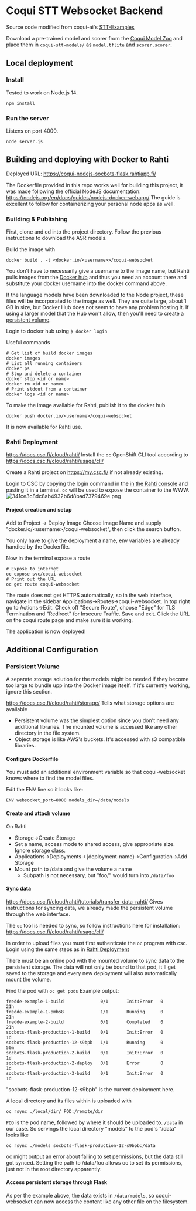 # Coqui STT Websocket Backend
Source code modified from coqui-ai's [STT-Examples](https://github.com/coqui-ai/STT-examples/tree/r1.0/web_microphone_websocket)

Download a pre-trained model and scorer from the [Coqui Model Zoo](https://coqui.ai/models) and place them in `coqui-stt-models/` as `model.tflite` and `scorer.scorer`.

## Local deployment
### Install
Tested to work on Node.js 14.

```
npm install
```
### Run the server
Listens on port 4000.
```
node server.js
```

## Building and deploying with Docker to Rahti
Deployed URL:
https://coqui-nodejs-socbots-flask.rahtiapp.fi/

The Dockerfile provided in this repo works well for building this project, it was made following the official NodeJS documentation:
https://nodejs.org/en/docs/guides/nodejs-docker-webapp/
The guide is excellent to follow for containerizing your personal node apps as well.

### Building & Publishing
First, clone and cd into the project directory. Follow the previous instructions to download the ASR models.

Build the image with
```
docker build . -t <docker.io/<username>>/coqui-websocket
```
You don't have to necessarily give a username to the image name, but Rahti pulls images from the [Docker hub](https://hub.docker.com/) and thus you need an account there and substitute your docker username into the docker command above.

If the language models have been downloaded to the Node project, these files will be incorporated to the image as well. They are quite large, about 1 GB in size, but Docker Hub does not seem to have any problem hosting it. If using a larger model that the Hub won't allow, then you'll need to create a [persistent volume](#persistent-volume).

Login to docker hub using `$ docker login`

Useful commands
```
# Get list of build docker images
docker images
# List all running containers
docker ps
# Stop and delete a container
docker stop <id or name>
docker rm <id or name>
# Print stdout from a container
docker logs <id or name>
```

To make the image available for Rahti, publish it to the docker hub
```
docker push docker.io/<username>/coqui-websocket
```
It is now available for Rahti use.


### Rahti Deployment
https://docs.csc.fi/cloud/rahti/
Install the `oc` OpenShift CLI tool according to https://docs.csc.fi/cloud/rahti/usage/cli/

Create a Rahti project on https://my.csc.fi/ if not already existing.

Login to CSC by copying the login command in the [in the Rahti console](https://rahti.csc.fi:8443) and pasting it in a terminal. `oc` will be used to expose the container to the WWW.
![341ce3c8dc8ab4932b6d8bad7379469e.png](:/419773fb86f74554ac8444af5db81711)

#### Project creation and setup
Add to Project -> Deploy Image
Choose Image Name and supply "docker.io/\<username\>/coqui-websocket", then click the search button.

You only have to give the deployment a name, env variables are already handled by the Dockerfile.

Now in the terminal expose a route
```
# Expose to internet
oc expose svc/coqui-websocket
# Print out the URL
oc get route coqui-websocket
```
The route does not get HTTPS automatically, so in the web interface, navigate in the sidebar Applications->Routes->coqui-websocket.
In top right go to Actions->Edit.
Check off "Secure Route", choose "Edge" for TLS Termination and "Redirect" for Insecure Traffic. Save and exit.
Click the URL on the coqui route page and make sure it is working.

The application is now deployed!

## Additional Configuration

### Persistent Volume
A separate storage solution for the models might be needed if they become too large to bundle upp into the Docker image itself. If it's currently working, ignore this section.

https://docs.csc.fi/cloud/rahti/storage/ Tells what storage options are available
- Persistent volume was the simplest option since you don't need any additional libraries. The mounted volume is accessed like any other directory in the file system.
- Object storage is like AWS's buckets. It's accessed with s3 compatible libraries.

#### Configure Dockerfile
You must add an additional environment variable so that coqui-websocket knows where to find the model files.

Edit the ENV line so it looks like:
```
ENV websocket_port=8080 models_dir=/data/models
```

#### Create and attach volume
On Rahti
- Storage->Create Storage
- Set a name, access mode to shared access, give appropriate size. Ignore storage class.
- Applications->Deployments->{deployment-name}->Configuration->Add Storage
- Mount path to /data and give the volume a name
	- Subpath is not necessary, but "foo/" would turn into `/data/foo`

#### Sync data
https://docs.csc.fi/cloud/rahti/tutorials/transfer_data_rahti/ Gives instructions for syncing data, we already made the persistent volume through the web interface.

The `oc` tool is needed to sync, so follow instructions here for installation: https://docs.csc.fi/cloud/rahti/usage/cli/

In order to upload files you must first authenticate the `oc` program with csc. Login using the same steps as in [Rahti Deployment](#rahti-deployment)

There must be an online pod with the mounted volume to sync data to the persistent storage. The data will not only be bound to that pod, it'll get saved to the storage and every new deployment will also automatically mount the volume.

Find the pod with `oc get pods` 
Example output:
```
fredde-example-1-build              0/1       Init:Error   0          21h
fredde-example-1-pmbs8              1/1       Running      0          21h
fredde-example-2-build              0/1       Completed    0          21h
socbots-flask-production-1-build    0/1       Init:Error   0          1d
socbots-flask-production-12-s9bpb   1/1       Running      0          50m
socbots-flask-production-2-build    0/1       Init:Error   0          1d
socbots-flask-production-2-deploy   0/1       Error        0          1d
socbots-flask-production-3-build    0/1       Init:Error   0          1d
```
"socbots-flask-production-12-s9bpb" is the current deployment here.

A local directory and its files within is uploaded with
```
oc rsync ./local/dir/ POD:/remote/dir
```
`POD` is the pod name, followed by where it should be uploaded to. `/data` in our case.
So servings the local directory "models" to the pod's "/data" looks like
```
oc rsync ./models socbots-flask-production-12-s9bpb:/data
```
oc might output an error about failing to set permissions, but the data still got synced. Setting the path to /data/foo allows oc to set its permissions, just not in the root directory apparently.

#### Access persistent storage through Flask
As per the example above, the data exists in `/data/models`, so coqui-websocket can now access the content like any other file on the filesystem.

